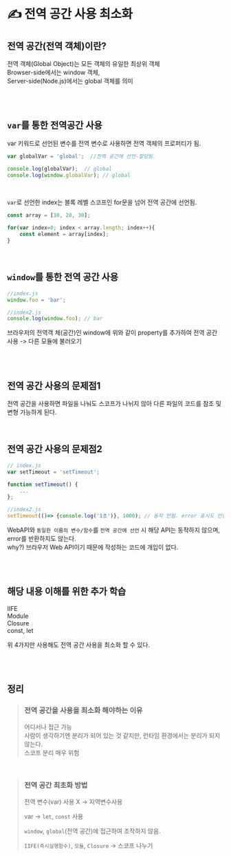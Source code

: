 # ✍️ 전역 공간 사용 최소화

## 전역 공간(전역 객체)이란?

전역 객체(Global Object)는 모든 객체의 유일한 최상위 객체<br/>
Browser-side에서는 window 객체,<br/>
Server-side(Node.js)에서는 global 객체를 의미<br/>



<br/>
<br/>

## ```var```를 통한 전역공간 사용

var 키워드로 선언된 변수를 전역 변수로 사용하면 전역 객체의 프로퍼티가 됨.
```javascript
var globalVar = 'global';  //전역 공간에 선언-할당됨.

console.log(globalVar);  // global
console.log(window.globalVar); // global
```

<br/>

```var```로 선언한 index는 블록 레벨 스코프인 for문을 넘어 전역 공간에 선언됨.
```javascript
const array = [10, 20, 30];

for(var index=0; index < array.length; index++){
    const element = array[index];
}
```





<br/>


## ```window```를 통한 전역 공간 사용

```javascript
//index.js
window.foo = 'bar';

//index2.js
console.log(window.foo); // bar
```
브라우저의 전역객 체(공간)인 window에 위와 같이 property를 추가하여 전역 공간 사용 -> 다른 모듈에 불러오기

<br/><br/>



## 전역 공간 사용의 문제점1

전역 공간을 사용하면 파일을 나눠도 스코프가 나뉘지 않아 다른 파일의 코드를 참조 및 변형 가능하게 된다.


<br/>



## 전역 공간 사용의 문제점2

```javascript
// index.js
var setTimeout = 'setTimeout';

function setTimeout() {
    ...
};

//index2.js
setTimeout(()=> {console.log('1초')}, 1000); // 동작 안됨. error 표시도 안함.
```

WebAPI와 ```동일한 이름의 변수/함수```를 ```전역 공간에 선언``` 시 해당 API는 동작하지 않으며, error를 반환하지도 않는다. <br/>
why?) 브라우저 Web API이기 때문에 작성하는 코드에 개입이 없다. 



<br/>
<br/>



## 해당 내용 이해를 위한 추가 학습
IIFE<br>
Module<br>
Closure<br>
const, let<br>

위 4가지만 사용해도 전역 공간 사용을 최소화 할 수 있다.

<br/><br/>

## 정리
>### 전역 공간을 사용을 최소화 해야하는 이유
>
>어디서나 접근 가능<br/>
>사람이 생각하기엔 분리가 되어 있는 것 같지만, 런타임 환경에서는 분리가 되지 않는다.<br/>
>스코프 분리 매우 위험

<br/>

>### 전역 공간 최초화 방법
>전역 변수(var) 사용 X -> 지역변수사용<br/>
>
> var -> ```let```, ```const``` 사용<br/>
>
>```window```, ```global```(전역 공간)에 접근하여 조작하지 않음.<br/>
>
> ```IIFE(즉시실행함수)```, ```모듈```, ```Closure``` -> 스코프 나누기




